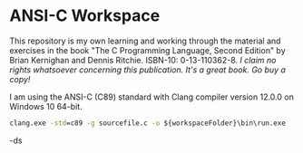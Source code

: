 # ANSI-C Workspace

This repository is my own learning and working through the material and exercises in the book "The C Programming Language, Second Edition" by Brian Kernighan and Dennis Ritchie. ISBN-10: 0-13-110362-8. _I claim no rights whatsoever concerning this publication. It's a great book. Go buy a copy!_

I am using the ANSI-C (C89) standard with Clang compiler version 12.0.0 on Windows 10 64-bit.

```cmd
clang.exe -std=c89 -g sourcefile.c -o ${workspaceFolder}\bin\run.exe
```

-ds
